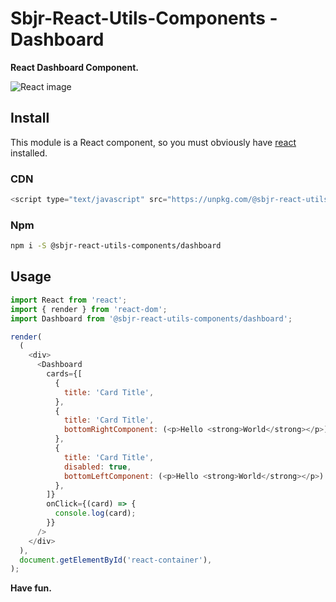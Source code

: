 # Sbjr-React-Utils-Components - Dashboard

**React Dashboard Component.**

![React image](https://upload.wikimedia.org/wikipedia/commons/1/18/React_Native_Logo.png)

## Install

This module is a React component, so you must obviously have [react](https://github.com/facebook/react) installed.

### CDN
```js
<script type="text/javascript" src="https://unpkg.com/@sbjr-react-utils-components/dashboard@latest"></script>
```

### Npm
```bash
npm i -S @sbjr-react-utils-components/dashboard
```
## Usage

```js
import React from 'react';
import { render } from 'react-dom';
import Dashboard from '@sbjr-react-utils-components/dashboard';

render(
  (
    <div>
      <Dashboard
        cards={[
          {
            title: 'Card Title',
          },
          {
            title: 'Card Title',
            bottomRightComponent: (<p>Hello <strong>World</strong></p>)
          },
          {
            title: 'Card Title',
            disabled: true,
            bottomLeftComponent: (<p>Hello <strong>World</strong></p>)
          },
        ]}
        onClick={(card) => {
          console.log(card);
        }}
      />
    </div>
  ),
  document.getElementById('react-container'),
);
```

**Have fun.**
